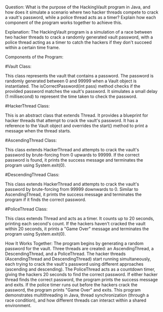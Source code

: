 Question:
What is the purpose of the HackingVault program in Java, and how does it simulate a scenario where two hacker threads compete to crack a vault's password, while a police thread acts as a timer? Explain how each component of the program works together to achieve this.

Explanation:
The HackingVault program is a simulation of a race between two hacker threads to crack a randomly generated vault password, with a police thread acting as a timer to catch the hackers if they don't succeed within a certain time frame.

Components of the Program:

#Vault Class:

This class represents the vault that contains a password. The password is randomly generated between 0 and 99999 when a Vault object is instantiated.
The isCorrectPassword(int pass) method checks if the provided password matches the vault's password. It simulates a small delay (1 millisecond) to represent the time taken to check the password.

#HackerThread Class:

This is an abstract class that extends Thread. It provides a blueprint for hacker threads that attempt to crack the vault's password.
It has a reference to the Vault object and overrides the start() method to print a message when the thread starts.

#AscendingThread Class:

This class extends HackerThread and attempts to crack the vault's password by brute-forcing from 0 upwards to 99999.
If the correct password is found, it prints the success message and terminates the program using System.exit(0).

#DescendingThread Class:

This class extends HackerThread and attempts to crack the vault's password by brute-forcing from 99999 downwards to 0.
Similar to AscendingThread, it prints the success message and terminates the program if it finds the correct password.

#PoliceThread Class:

This class extends Thread and acts as a timer. It counts up to 20 seconds, printing each second's count.
If the hackers haven't cracked the vault within 20 seconds, it prints a "Game Over" message and terminates the program using System.exit(0).

How It Works Together:
The program begins by generating a random password for the vault.
Three threads are created: an AscendingThread, a DescendingThread, and a PoliceThread.
The hacker threads (AscendingThread and DescendingThread) start running simultaneously, each trying to crack the vault's password using different approaches (ascending and descending).
The PoliceThread acts as a countdown timer, giving the hackers 20 seconds to find the correct password.
If either hacker thread finds the correct password, the program prints the success message and exits.
If the police timer runs out before the hackers crack the password, the program prints "Game Over" and exits.
This program demonstrates multithreading in Java, thread synchronization (through a race condition), and how different threads can interact within a shared environment.